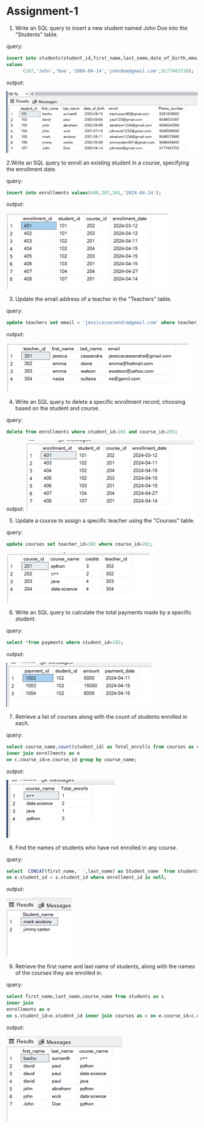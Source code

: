 # Assignment-1

1. Write an SQL query to insert a new student named John Doe into the "Students" table.

query:

```sql
insert into students(student_id,first_name,last_name,date_of_birth,email,Phone_number)
values
      (107,'John','Doe','2000-04-14','johndoe@gmail.com',9177483720);
```

output:

![alt text](image.png)

2.Write an SQL query to enroll an existing student in a course, specifying the enrollment date.

query:

```sql
insert into enrollments values(408,107,201,'2024-04-14');
```

output:

![alt text](image-1.png)

3. Update the email address of a teacher in the "Teachers" table.

query:

```sql
update teachers set email = 'jessicacassendra@gmail.com' where teacher_id=301;
```

output:

![alt text](image-2.png)

4. Write an SQL query to delete a specific enrollment record, choosing based on the student and course.

query:

```sql
delete from enrollments where student_id=101 and course_id=203;
```

output:
![alt text](image-3.png)

5. Update a course to assign a specific teacher using the "Courses" table.

query:

```sql
update courses set teacher_id=302 where course_id=201;
```

![alt text](image-4.png)

6. Write an SQL query to calculate the total payments made by a specific student.

query:

```sql
select *from payments where student_id=102;
```

output:

![alt text](image-5.png)

7. Retrieve a list of courses along with the count of students enrolled in each.

query:

```sql
select course_name,count(student_id) as Total_enrolls from courses as c
inner join enrollments as e
on c.course_id=e.course_id group by course_name;
```

output:

![alt text](image-6.png)

8. Find the names of students who have not enrolled in any course.

query:

```sql
select  CONCAT(first_name,' ',last_name) as Student_name  from students as e left join enrollments as s
on e.student_id = s.student_id where enrollment_id is null;
```

output:

![alt text](image-7.png)

9. Retrieve the first name and last name of students, along with the names of the courses they are enrolled in.

query:

```sql
select first_name,last_name,course_name from students as s
inner join
enrollments as e
on s.student_id=e.student_id inner join courses as c on e.course_id=c.course_id;
```

output:

![alt text](image-8.png)
